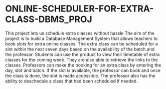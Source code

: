 # ONLINE-SCHEDULER-FOR-EXTRA-CLASS-DBMS_PROJ
This project lets us schedule extra classes without hassle 
The aim of the project is to build a Database Management System that allows
teachers to book slots for extra online classes. The extra class can be scheduled for a slot
within the next seven days based on the availability of the batch and the professor.
Students can use the product to view their timetable of extra classes for the coming
week. They are also able to retrieve the links to the classes.
Professors can make the booking for an extra class by entering the day, slot and
batch. If the slot is available, the professor can book and once the class is done, the slot is
made accessible. The professor also has the ability to deschedule a class that had been
scheduled if needed.

